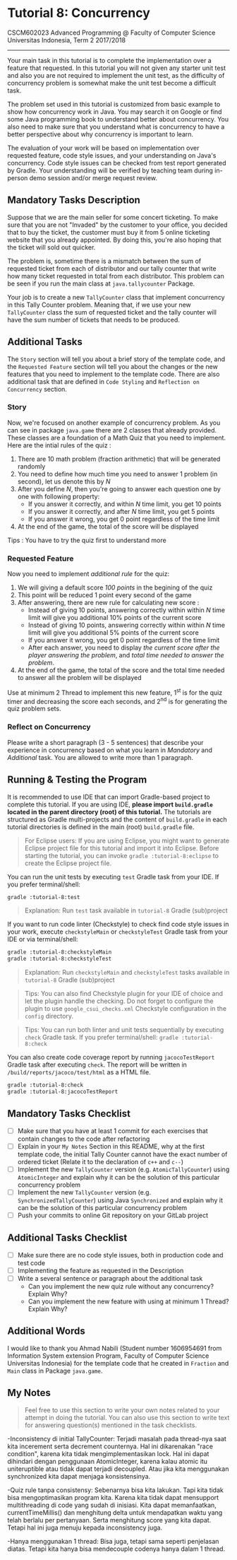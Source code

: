 # Tutorial 8: Concurrency

CSCM602023 Advanced Programming @ Faculty of Computer Science Universitas
Indonesia, Term 2 2017/2018

* * *

Your main task in this tutorial is to complete the implementation over a feature
that requested. In this tutorial you will not given any starter unit test and also 
you are not required to implement the unit test, as the difficulty of concurrency problem
is somewhat make the unit test become a difficult task.

The problem set used in this tutorial is customized from basic example to show
how concurrency work in Java. You may search it on Google or find some Java 
programming book to understand better about concurrency. You also need to make
sure that you understand what is concurrency to have a better perspective about
why concurrency is important to learn. 

The evaluation of your work will be based on implementation over requested feature,
code style issues, and your understanding on Java's concurrency. 
Code style issues can be checked from test report generated by Gradle. 
Your understanding will be verified by teaching team during in-person demo 
session and/or merge request review.

## Mandatory Tasks Description

Suppose that we are the main seller for some concert ticketing. To make sure
that you are not "Invaded" by the customer to your office, you decided that to
buy the ticket, the customer must buy it from 5 online ticketing website that
you already appointed. By doing this, you're also hoping that the ticket will
sold out quicker.

The problem is, sometime there is a mismatch between the sum of requested ticket
from each of distributor and our tally counter that write how many ticket requested
in total from each distributor. This problem can be seen if you run the main class
at `java.tallycounter` Package.

Your job is to create a new `TallyCounter` class that implement concurrency in
this Tally Counter problem. Meaning that, if we use your new `TallyCounter` class
the sum of requested ticket and the tally counter will have the sum number of tickets
that needs to be produced.


## Additional Tasks 

The `Story` section will tell you about a brief story of the template code, and
the `Requested Feature` section will tell you about the changes or the new features that you 
need to implement to the template code. There are also additional task 
that are defined in `Code Styling` and `Reflection on Concurrency` section.


### Story

Now, we're focused on another example of concurrency problem. As you can see
in package `java.game` there are 2 classes that already provided. These classes
are a foundation of a Math Quiz that you need to implement. Here are the intial rules of
the quiz :

1. There are 10 math problem (fraction arithmetic) that will be generated randomly
1. You need to define how much time you need to answer 1 problem (in second), let us denote this by *N*
1. After you define *N*, then you're going to answer each question one by one with following property:
    - If you answer it correctly, and within *N* time limit, you get 10 points
    - If you answer it correctly, and after *N* time limit, you get 5 points
    - If you answer it wrong, you get 0 point regardless of the time limit
1. At the end of the game, the total of the score will be displayed

Tips : You have to try the quiz first to understand more

### Requested Feature

Now you need to implement *additional rule* for the quiz:

1. We will giving a default score *100 points* in the begining of the quiz
1. This point will be reduced 1 point every second of the game
1. After answering, there are new rule for calculating new score :
    - Instead of giving 10 points, answering correctly within within *N* time limit
    will give you additional 10% points of the current score
    - Instead of giving 10 points, answering correctly within within *N* time limit
    will give you additional 5% points of the current score
    - If you answer it wrong, you get 0 point regardless of the time limit
    - After each answer, you need to display *the current score after the player answering the problem*,
    and *total time needed to answer the problem*.
1.  At the end of the game, the total of the score and the total time needed to answer all
the problem will be displayed

Use at minimum 2 Thread to implement this new feature, 1<sup>st</sup> is for the
quiz timer and decreasing the score each seconds, and 2<sup>nd</sup> is for 
generating the quiz problem sets.
 
### Reflect on Concurrency

Please write a short paragraph (3 - 5 sentences) that describe your experience
in concurrency based on what you learn in *Mandatory* and  *Additional* task. 
You are allowed to write more than 1 paragraph.

## Running & Testing the Program

It is recommended to use IDE that can import Gradle-based project to complete this
tutorial. If you are using IDE, **please import `build.gradle` located in the
parent directory (root) of this tutorial.** The tutorials are structured as
Gradle multi-projects and the content of `build.gradle` in each tutorial
directories is defined in the main (root) `build.gradle` file.

> For Eclipse users: If you are using Eclipse, you might want to generate
> Eclipse project file for this tutorial and import it into Eclipse.
> Before starting the tutorial, you can invoke `gradle :tutorial-8:eclipse`
> to create the Eclipse project file.

You can run the unit tests by executing `test` Gradle task from your IDE. If you
prefer terminal/shell:

```bash
gradle :tutorial-8:test
```

> Explanation: Run `test` task available in `tutorial-8` Gradle (sub)project

If you want to run code linter (Checkstyle) to check find code style issues in
your work, execute `checkstyleMain` or `checkstyleTest` Gradle task from your IDE
or via terminal/shell:

```bash
gradle :tutorial-8:checkstyleMain
gradle :tutorial-8:checkstyleTest
```

> Explanation: Run `checkstyleMain` and `checkstyleTest` tasks available in
> `tutorial-8` Gradle (sub)project

> Tips: You can also find Checkstyle plugin for your IDE of choice and let
> the plugin handle the checking. Do not forget to configure the plugin to
> use `google_csui_checks.xml` Checkstyle configuration in the `config`
> directory.

> Tips: You can run both linter and unit tests sequentially by executing `check`
> Gradle task. If you prefer terminal/shell: `gradle :tutorial-8:check`

You can also create code coverage report by running `jacocoTestReport` Gradle
task after executing `check`. The report will be written in
`/build/reports/jacoco/test/html` as a HTML file.

```bash
gradle :tutorial-8:check
gradle :tutorial-8:jacocoTestReport
```

## Mandatory Tasks Checklist

- [ ] Make sure that you have at least 1 commit for each exercises that contain
changes to the code after refactoring
- [ ] Explain in your `My Notes` Section in this README, why at the first template code,
the initial Tally Counter cannot have the exact number of ordered ticket (Relate it to
the declaration of `c++` and `c--`)
- [ ] Implement the new `TallyCounter` version (e.g. `AtomicTallyCounter`) using 
`AtomicInteger` and explain why it can be the solution of this particular concurrency 
problem
- [ ] Implement the new `TallyCounter` version (e.g. `SynchronizedTallyCounter`) using Java
`Synchronized` and explain why it can be the solution of this particular concurrency 
problem
- [ ] Push your commits to online Git repository on your GitLab project

## Additional Tasks Checklist

- [ ] Make sure there are no code style issues, both in production code and
test code
- [ ] Implementing the feature as requested in the Description
- [ ] Write a several sentence or paragraph about the additional task
    - Can you implement the new quiz rule without any concurrency? Explain Why?
    - Can you implement the new feature with using at minimum 1 Thread? Explain Why?

## Additional Words

I would like to thank you Ahmad Nabili (Student number 1606954691 from Information System 
extension Program, Faculty of Computer Science Universitas Indonesia) 
for the template code that he created in `Fraction` and `Main` class in Package `java.game`.

## My Notes

> Feel free to use this section to write your own notes related to your attempt
> in doing the tutorial. You can also use this section to write text for
> answering question(s) mentioned in the task checklists.

-Inconsistency di initial TallyCounter: Terjadi masalah pada thread-nya saat kita incerement serta 
 decrement counternya. Hal ini dikarenakan "race condition", karena kita tidak mengimplementasikan lock.
 Hal ini dapat dihindari dengan penggunaan AtomicInteger, karena kalau atomic itu uniteruptible atau tidak
 dapat terjadi decoupled. Atau jika kita menggunakan synchronized kita dapat menjaga konsistensinya.

-Quiz rule tanpa consistensy: Sebenarnya bisa kita lakukan. Tapi kita tidak bisa mengoptimasikan program kita.
 Karena kita tidak dapat mensupport multithreading di code yang sudah di inisiasi. Kita dapat memanfaatkan, currentTimeMillis()
 dan menghitung delta untuk mendapatkan waktu yang telah berlalu per pertanyaan. Serta menghitung score yang kita dapat. Tetapi
 hal ini juga menuju kepada inconsistency juga.

-Hanya menggunakan 1 thread: Bisa juga, tetapi sama seperti penjelasan diatas. Tetapi kita hanya bisa mendecouple codenya hanya dalam
 1 thread.